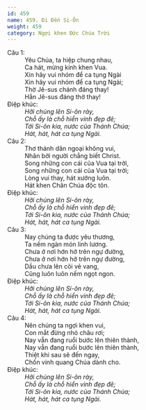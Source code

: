 ```yaml
---
id: 459
name: 459. Đi Đến Si-Ôn
weight: 459
category: Ngợi khen Đức Chúa Trời
---
```

<dl><dt>Câu 1:</dt><dd data-verse="1">Yêu Chúa, ta hiệp chung nhau, <br/>Ca hát, mừng kính khen Vua. <br/>Xin hãy vui nhóm để ca tụng Ngài <br/>Xin hãy vui nhóm để ca tụng Ngài; <br/>Thờ Jê-sus chánh đáng thay! <br/>Hẳn Jê-sus đáng thờ thay! </dd><dt>Điệp khúc:</dt><dd data-chorus="1"><em>Hỡi chúng lên Si-ôn rày, <br/>Chỗ ấy là chỗ hiển vinh đẹp đẽ; <br/>Tới Si-ôn kia, nước của Thánh Chúa; <br/>Hát, hát, hát ca tụng Ngài. </em></dd><dt>Câu 2:</dt><dd data-verse="2">Thơ thánh dân ngoại không vui, <br/>Nhân bởi người chẳng biết Christ. <br/>Song những con cái của Vua tại trời, <br/>Song những con cái của Vua tại trời; <br/>Lòng vui thay, hát xướng luôn. <br/> Hát khen Chân Chúa độc tôn. </dd><dt>Điệp khúc:</dt><dd data-chorus="1"><em>Hỡi chúng lên Si-ôn rày, <br/>Chỗ ấy là chỗ hiển vinh đẹp đẽ; <br/>Tới Si-ôn kia, nước của Thánh Chúa; <br/>Hát, hát, hát ca tụng Ngài. </em></dd><dt>Câu 3:</dt><dd data-verse="3">Nay chúng ta được yêu thương, <br/>Ta nếm ngàn món linh lương. <br/>Chưa ở nơi hớn hở trên ngự đường, <br/>Chưa ở nơi hớn hở trên ngự đường, <br/>Dầu chưa lên cõi vẻ vang, <br/>Cũng luôn luôn nếm ngọt ngon. </dd><dt>Điệp khúc:</dt><dd data-chorus="1"><em>Hỡi chúng lên Si-ôn rày, <br/>Chỗ ấy là chỗ hiển vinh đẹp đẽ; <br/>Tới Si-ôn kia, nước của Thánh Chúa; <br/>Hát, hát, hát ca tụng Ngài. </em></dd><dt>Câu 4:</dt><dd data-verse="4">Nên chúng ta ngợi khen vui, <br/>Con mắt đừng nhỏ châu rơi; <br/>Nay vẫn đang ruổi bước lên thiên thành, <br/>Nay vẫn đang ruổi bước lên thiên thành, <br/>Thiệt khi sau sẽ đến ngay, <br/> Chốn vinh quang Chúa dành cho. </dd><dt>Điệp khúc:</dt><dd data-chorus="1"><em>Hỡi chúng lên Si-ôn rày, <br/>Chỗ ấy là chỗ hiển vinh đẹp đẽ; <br/>Tới Si-ôn kia, nước của Thánh Chúa; <br/>Hát, hát, hát ca tụng Ngài. </em></dd></dl>
